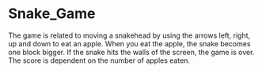 # Snake_Game
The game is related to moving a snakehead by using the arrows left, right, up and down to eat an apple. When you eat the apple, the snake becomes one block bigger. If the snake hits the walls of the screen, the game is over. The score is dependent on the number of apples eaten. 
